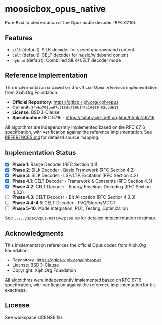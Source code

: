 # moosicbox_opus_native

Pure Rust implementation of the Opus audio decoder (RFC 6716).

## Features

- `silk` (default): SILK decoder for speech/narrowband content
- `celt` (default): CELT decoder for music/wideband content
- `hybrid` (default): Combined SILK+CELT decoder mode

## Reference Implementation

This implementation is based on the official Opus reference implementation from Xiph.Org Foundation:

- **Official Repository**: https://gitlab.xiph.org/xiph/opus
- **Commit**: `34bba701ae97c913de719b1f7c10686f62cddb15`
- **License**: BSD 3-Clause
- **Specification**: RFC 6716 - https://datatracker.ietf.org/doc/html/rfc6716

All algorithms are independently implemented based on the RFC 6716 specification, with verification against the reference implementation. See [REFERENCES.md](REFERENCES.md) for detailed source mapping.

## Implementation Status

- [x] **Phase 1**: Range Decoder (RFC Section 4.1)
- [x] **Phase 2**: SILK Decoder - Basic Framework (RFC Section 4.2)
- [x] **Phase 3**: SILK Decoder - LSF/LTP/Excitation (RFC Section 4.2)
- [x] **Phase 4.1**: CELT Decoder - Framework & Constants (RFC Section 4.3)
- [x] **Phase 4.2**: CELT Decoder - Energy Envelope Decoding (RFC Section 4.3.2)
- [ ] **Phase 4.3**: CELT Decoder - Bit Allocation (RFC Section 4.3.3)
- [ ] **Phase 4.4-4.6**: CELT Decoder - PVQ/Stereo/MDCT
- [ ] **Phase 5-10**: Mode Integration, PLC, Testing, Optimization

See `../../spec/opus-native/plan.md` for detailed implementation roadmap.

## Acknowledgments

This implementation references the official Opus codec from Xiph.Org Foundation:
- Repository: https://gitlab.xiph.org/xiph/opus
- License: BSD 3-Clause
- Copyright: Xiph.Org Foundation

All algorithms were independently implemented based on RFC 6716 specification, with verification against the reference implementation for bit-exactness.

## License

See workspace LICENSE file.

